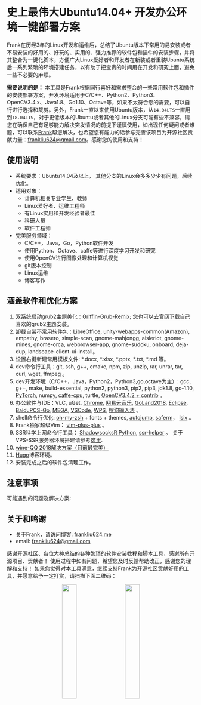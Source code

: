 # 史上最伟大Ubuntu14.04+ 开发办公环境一键部署方案

Frank在历经3年的Linux开发和运维后，总结了Ubuntu版本下常用的易安装或者不易安装的好用的、好玩的、实用的、强力推荐的软件包和插件的安装步骤，并将其整合为一键化脚本，方便广大Linux爱好者和开发者在新装或者重装Ubuntu系统后一系列繁琐的环境搭建任务，以有助于把宝贵的时间用在开发和研究上面，避免一些不必要的麻烦。

**需要说明的是：** 本工具是Frank根据同行喜好和需求整合的一些常用软件包和插件的安装部署方案，开发环境适用于C\/C++、Python2、Python3、OpenCV3.4.x、Java1.8、Go1.10、Octave等，如果不太符合您的需要，可以自行进行选择和裁剪。另外，Frank一直以来使用Ubuntu版本，从`14.04LTS`一直用到`18.04LTS`，对于更低版本的Ubuntu或者其他的Linux分支可能有些不兼容，请您在确保自己有足够能力解决突发情况的前提下谨慎使用，如出现任何疑问或者难题，可以联系[Frank][1]帮您解决，也希望您有能力的话参与完善该项目为开源社区贡献力量：<frankliu624@gmail.com>。感谢您的使用和支持！

## 使用说明

* 系统要求：Ubuntu14.04及以上， 其他分支的Linux会多多少少有问题，后续优化。
* 适用对象：
  * 计算机相关专业学生、教师
  * Linux爱好者、运维工程师
  * 有Linux实用和开发经验者最佳
  * 科研人员
  * 软件工程师
* 完美服务领域：
  * C\/C++，Java，Go，Python软件开发
  * 使用Python、Octave、caffe等进行深度学习开发和研究
  * 使用OpenCV进行图像处理和计算机视觉
  * git版本控制
  * Linux运维
  * 博客写作

## 涵盖软件和优化方案

1. 双系统启动grub2主题美化：[Griffin-Grub-Remix][1]; 您也可以去[官网下载][2]自己喜欢的grub2主题安装。
2. 卸载自带不常用软件包：LibreOffice, unity-webapps-common(Amazon), empathy, brasero, simple-scan, gnome-mahjongg, aisleriot, gnome-mines, gnome-orca, webbrowser-app, gnome-sudoku, onboard, deja-dup, landscape-client-ui-install。
3. 设置右键新建常用模板文件: *.docx, *.xlsx, *.pptx, *.txt, *.md 等。
4. dev命令行工具：git, ssh, g++, cmake, npm, zip, unzip, rar, unrar, tar, curl, wget, ffmpeg 。
5. dev开发环境（C\/C++，Java，Python2，Python3,go,octave为主）: gcc, g++, make, build-essential, python2, python3, pip2, pip3, jdk1.8, go-1.10, [PyTorch][3], numpy, [caffe-cpu][4], turtle, [OpenCV3.4.2 + contrib][5] 。
6. 办公软件与IDE：VLC, uGet, [Chrome][6], [网易云音乐][7], [GoLand2018][8], [Eclipse][9], [BaiduPCS-Go][10], [MEGA][11], [VSCode][12], [WPS][13], [搜狗输入法][14] 。
7. shell命令行优化: [oh-my-zsh][15] + fonts + themes, [autojump][21], [saferm][22]， [lsix][25] 。
8. Frank独家超级Vim： [vim-plus-plus][16] 。
9.  SSR科学上网命令行工具： [ShadowsocksR Python][17], [ssr-helper][18] 。
    关于VPS-SSR服务器环境搭建请参考[这里][23].
10. [wine-QQ 2018解决方案（目前最完美）][19]
11. [Hugo][20]博客环境。
12. 安装完成之后的软件包清理工作。

## 注意事项

可能遇到的问题及解决方案:



## 关于和鸣谢

* 关于Frank，请访问博客: [frankliu624.me][24]
* email: <frankliu624@gmail.com>

感谢开源社区、各位大神总结的各种繁琐的软件安装教程和脚本工具，感谢所有开源项目、贡献者！
使用过程中如有问题，希望您及时反馈帮助改正，感谢您的理解和支持！
如果您觉得对本工具满意，继续支持Frank为开源社区贡献好用的工具，并愿意给予一定打赏，请扫描下面二维码：
<div align=center>
<img src="https://res.cloudinary.com/flhonker/image/upload/flhonker-hugo/logo/alipay.jpg" width=28% heigth=28% />
&nbsp&nbsp&nbsp&nbsp&nbsp
<img src="https://res.cloudinary.com/flhonker/image/upload/flhonker-hugo/logo/wechat_facetoface_collect_qrcode_1541664905560.png" width=28% heigth=28% />
</div>


[1]: https://www.gnome-look.org/p/1237117/
[2]: https://www.gnome-look.org/browse/cat/109/order/latest
[3]: https://pytorch.org/get-started/locally/
[4]: http://caffe.berkeleyvision.org/
[5]: https://github.com/opencv
[6]: https://www.google.cn/chrome/
[7]: https://music.163.com/#/download
[8]: https://www.jetbrains.com/go/
[9]: https://www.eclipse.org/downloads/
[10]: https://github.com/iikira/BaiduPCS-Go
[11]: https://mega.nz/
[12]: https://code.visualstudio.com/
[13]: http://www.wps.cn/product/wpslinux
[14]: https://pinyin.sogou.com/linux/?r=pinyin
[15]: https://github.com/robbyrussell/oh-my-zsh
[16]: https://github.com/FLHonker/vim-plus-plus
[17]: https://github.com/shadowsocksr-backup/shadowsocksr/tree/manyuser
[18]: https://github.com/noahziheng/ssr-helper
[19]: https://www.lulinux.com/archives/1319
[20]: https://github.com/gohugoio/hugo
[21]: https://github.com/joelthelion/autojump
[22]: https://blog.csdn.net/F8qG7f9YD02Pe/article/details/79543316
[23]: https://github.com/FLHonker/autoVPS-ssr
[24]: http://frankliu624.me
[25]: https://github.com/hackerb9/lsix
